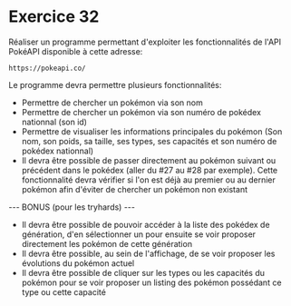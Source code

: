 # Exercice 32

Réaliser un programme permettant d'exploiter les fonctionnalités de l'API PokéAPI disponible à cette adresse: 

```text
https://pokeapi.co/
```

Le programme devra permettre plusieurs fonctionnalités:
* Permettre de chercher un pokémon via son nom
* Permettre de chercher un pokémon via son numéro de pokédex nationnal (son id)
* Permettre de visualiser les informations principales du pokémon (Son nom, son poids, sa taille, ses types, ses capacités et son numéro de pokédex nationnal)
* Il devra être possible de passer directement au pokémon suivant ou précédent dans le pokédex (aller du #27 au #28 par exemple). Cette fonctionnalité devra vérifier si l'on est déjà au premier ou au dernier pokémon afin d'éviter de chercher un pokémon non existant


--- BONUS (pour les tryhards) ---

* Il devra être possible de pouvoir accéder à la liste des pokédex de génération, d'en sélectionner un pour ensuite se voir proposer directement les pokémon de cette génération
* Il devra être possible, au sein de l'affichage, de se voir proposer les évolutions du pokémon actuel
* Il devra être possible de cliquer sur les types ou les capacités du pokémon pour se voir proposer un listing des pokémon possédant ce type ou cette capacité